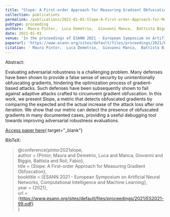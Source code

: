 ```yaml
---
title: "Slope: A First-order Approach for Measuring Gradient Obfuscation"
collection: publications
permalink: /publications/2021-01-01-Slope-A-First-order-Approach-for-Measuring-Gradient-Obfuscation
pubtype: proceeding
authors:  Maura Pintor,  Luca Demetrio,  Giovanni Manca,  Battista Biggio,  Fabio Roli
date: 2021-01-01
venue: 'In the proceedings of ESANN 2021 - European Symposium on Artificial Neural Networks, Computational Intelligence and Machine Learning'
paperurl: 'https://www.esann.org/sites/default/files/proceedings/2021/ES2021-99.pdf'
citation: ' Maura Pintor,  Luca Demetrio,  Giovanni Manca,  Battista Biggio,  Fabio Roli, &quot;Slope: A First-order Approach for Measuring Gradient Obfuscation.&quot; In the proceedings of ESANN 2021 - European Symposium on Artificial Neural Networks, Computational Intelligence and Machine Learning, 2021.'
---
```

Abstract:

Evaluating adversarial robustness is a challenging problem. Many defenses have been shown to provide a false sense of security by unintentionally obfuscating gradients, hindering the optimization process of gradient-based attacks. Such defenses have been subsequently shown to fail against adaptive attacks crafted to circumvent gradient obfuscation. In this work, we present Slope, a metric that detects obfuscated gradients by comparing the expected and the actual increase of the attack loss after one iteration. We show that our metric can detect the presence of obfuscated gradients in many documented cases, providing a useful debugging tool towards improving adversarial robustness evaluations.

[Access paper here](https://www.esann.org/sites/default/files/proceedings/2021/ES2021-99.pdf){:target="_blank"}

BibTeX: 
>@conference{pintor2021slope,<br>    author = {Pintor, Maura and Demetrio, Luca and Manca, Giovanni and Biggio, Battista and Roli, Fabio},<br>    title = {Slope: A First-order Approach for Measuring Gradient Obfuscation},<br>    booktitle = {ESANN 2021 - European Symposium on Artificial Neural Networks, Computational Intelligence and Machine Learning},<br>    year = {2021},<br>    url = {https://www.esann.org/sites/default/files/proceedings/2021/ES2021-99.pdf}<br>}<br>